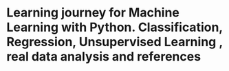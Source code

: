 # Learning journey for Machine Learning with Python. Classification, Regression, Unsupervised Learning , real data analysis and references
